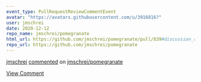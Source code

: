```yaml
---
event_type: PullRequestReviewCommentEvent
avatar: "https://avatars.githubusercontent.com/u/3916816?"
user: jmschrei
date: 2020-12-12
repo_name: jmschrei/pomegranate
html_url: https://github.com/jmschrei/pomegranate/pull/839#discussion_r541800622
repo_url: https://github.com/jmschrei/pomegranate
---
```


<a href='https://github.com/jmschrei' target='_blank'>jmschrei</a> <a href='https://github.com/jmschrei/pomegranate/pull/839#discussion_r541800622' target='_blank'>commented</a> on <a href='https://github.com/jmschrei/pomegranate' target='_blank'>jmschrei/pomegranate</a>

<a href='https://github.com/jmschrei/pomegranate/pull/839#discussion_r541800622' target='_blank'>View Comment</a>